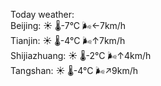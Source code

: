 Today weather:  
Beijing: ☀️ 🌡️-7°C 🌬️←7km/h  
Tianjin: ☀️ 🌡️-4°C 🌬️↑7km/h  
Shijiazhuang: ☀️ 🌡️-2°C 🌬️↑4km/h  
Tangshan: ☀️ 🌡️-4°C 🌬️↗9km/h  
